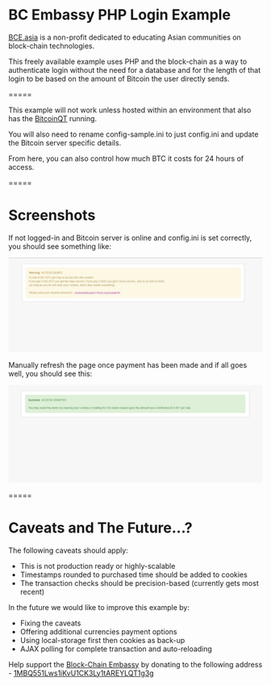 # BC Embassy PHP Login Example

[BCE.asia](http://bce.asia) is a non-profit dedicated to educating Asian communities on block-chain technologies.

This freely available example uses PHP and the block-chain as a way to authenticate login without the need for a database and for the length of that login to be based on the amount of Bitcoin the user directly sends.

=====

This example will not work unless hosted within an environment that also has the [BitcoinQT](http://bitcoin.org/en/download) running.

You will also need to rename config-sample.ini to just config.ini and update the Bitcoin server specific details.

From here, you can also control how much BTC it costs for 24 hours of access.

=====

# Screenshots

If not logged-in and Bitcoin server is online and config.ini is set correctly, you should see something like:

![](../screenshots/php-login/denied.jpg?raw=true)

Manually refresh the page once payment has been made and if all goes well, you should see this:

![](../screenshots/php-login/granted.jpg?raw=true)

=====

# Caveats and The Future...?

The following caveats should apply:

* This is not production ready or highly-scalable
* Timestamps rounded to purchased time should be added to cookies
* The transaction checks should be precision-based (currently gets most recent)

In the future we would like to improve this example by:

* Fixing the caveats
* Offering additional currencies payment options
* Using local-storage first then cookies as back-up
* AJAX polling for complete transaction and auto-reloading

Help support the [Block-Chain Embassy](http://bce.asia) by donating to the following address - [1MBQ551Lws1iKvU1CK3Ly1tAREYLQT1g3g](https://blockchain.info/address/1MBQ551Lws1iKvU1CK3Ly1tAREYLQT1g3g)